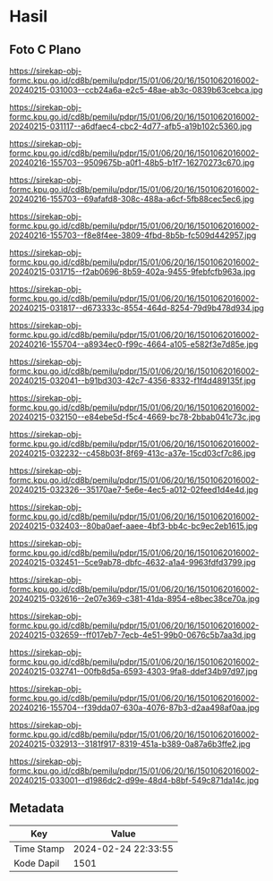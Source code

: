 # Hasil

## Foto C Plano

https://sirekap-obj-formc.kpu.go.id/cd8b/pemilu/pdpr/15/01/06/20/16/1501062016002-20240215-031003--ccb24a6a-e2c5-48ae-ab3c-0839b63cebca.jpg

https://sirekap-obj-formc.kpu.go.id/cd8b/pemilu/pdpr/15/01/06/20/16/1501062016002-20240215-031117--a6dfaec4-cbc2-4d77-afb5-a19b102c5360.jpg

https://sirekap-obj-formc.kpu.go.id/cd8b/pemilu/pdpr/15/01/06/20/16/1501062016002-20240216-155703--9509675b-a0f1-48b5-b1f7-16270273c670.jpg

https://sirekap-obj-formc.kpu.go.id/cd8b/pemilu/pdpr/15/01/06/20/16/1501062016002-20240216-155703--69afafd8-308c-488a-a6cf-5fb88cec5ec6.jpg

https://sirekap-obj-formc.kpu.go.id/cd8b/pemilu/pdpr/15/01/06/20/16/1501062016002-20240216-155703--f8e8f4ee-3809-4fbd-8b5b-fc509d442957.jpg

https://sirekap-obj-formc.kpu.go.id/cd8b/pemilu/pdpr/15/01/06/20/16/1501062016002-20240215-031715--f2ab0696-8b59-402a-9455-9febfcfb963a.jpg

https://sirekap-obj-formc.kpu.go.id/cd8b/pemilu/pdpr/15/01/06/20/16/1501062016002-20240215-031817--d673333c-8554-464d-8254-79d9b478d934.jpg

https://sirekap-obj-formc.kpu.go.id/cd8b/pemilu/pdpr/15/01/06/20/16/1501062016002-20240216-155704--a8934ec0-f99c-4664-a105-e582f3e7d85e.jpg

https://sirekap-obj-formc.kpu.go.id/cd8b/pemilu/pdpr/15/01/06/20/16/1501062016002-20240215-032041--b91bd303-42c7-4356-8332-f1f4d489135f.jpg

https://sirekap-obj-formc.kpu.go.id/cd8b/pemilu/pdpr/15/01/06/20/16/1501062016002-20240215-032150--e84ebe5d-f5c4-4669-bc78-2bbab041c73c.jpg

https://sirekap-obj-formc.kpu.go.id/cd8b/pemilu/pdpr/15/01/06/20/16/1501062016002-20240215-032232--c458b03f-8f69-413c-a37e-15cd03cf7c86.jpg

https://sirekap-obj-formc.kpu.go.id/cd8b/pemilu/pdpr/15/01/06/20/16/1501062016002-20240215-032326--35170ae7-5e6e-4ec5-a012-02feed1d4e4d.jpg

https://sirekap-obj-formc.kpu.go.id/cd8b/pemilu/pdpr/15/01/06/20/16/1501062016002-20240215-032403--80ba0aef-aaee-4bf3-bb4c-bc9ec2eb1615.jpg

https://sirekap-obj-formc.kpu.go.id/cd8b/pemilu/pdpr/15/01/06/20/16/1501062016002-20240215-032451--5ce9ab78-dbfc-4632-a1a4-9963fdfd3799.jpg

https://sirekap-obj-formc.kpu.go.id/cd8b/pemilu/pdpr/15/01/06/20/16/1501062016002-20240215-032616--2e07e369-c381-41da-8954-e8bec38ce70a.jpg

https://sirekap-obj-formc.kpu.go.id/cd8b/pemilu/pdpr/15/01/06/20/16/1501062016002-20240215-032659--ff017eb7-7ecb-4e51-99b0-0676c5b7aa3d.jpg

https://sirekap-obj-formc.kpu.go.id/cd8b/pemilu/pdpr/15/01/06/20/16/1501062016002-20240215-032741--00fb8d5a-6593-4303-9fa8-ddef34b97d97.jpg

https://sirekap-obj-formc.kpu.go.id/cd8b/pemilu/pdpr/15/01/06/20/16/1501062016002-20240216-155704--f39dda07-630a-4076-87b3-d2aa498af0aa.jpg

https://sirekap-obj-formc.kpu.go.id/cd8b/pemilu/pdpr/15/01/06/20/16/1501062016002-20240215-032913--3181f917-8319-451a-b389-0a87a6b3ffe2.jpg

https://sirekap-obj-formc.kpu.go.id/cd8b/pemilu/pdpr/15/01/06/20/16/1501062016002-20240215-033001--d1986dc2-d99e-48d4-b8bf-549c871da14c.jpg


## Metadata

| Key        | Value               |
| ---------- | ------------------- |
| Time Stamp | 2024-02-24 22:33:55 |
| Kode Dapil | 1501                |



